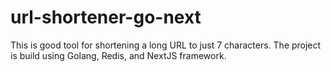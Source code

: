 # url-shortener-go-next

This is good tool for shortening a long URL to just 7 characters. The project is build using Golang, Redis, and NextJS framework.
